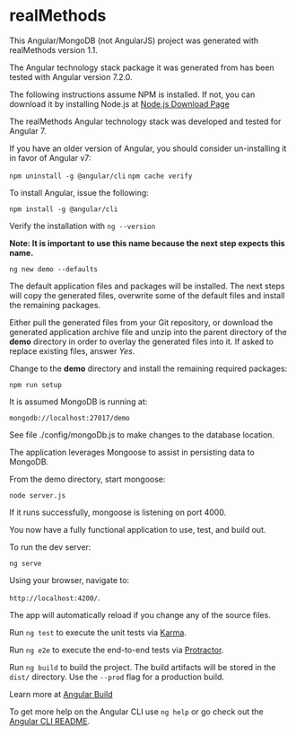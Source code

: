 # realMethods

This Angular/MongoDB (not AngularJS) project was generated with realMethods version 1.1.

The Angular technology stack package it was generated from has been tested with Angular version 7.2.0.


The following instructions assume NPM is installed.  If not, you can download it by installing Node.js at
[Node.js Download Page](https://nodejs.org/en/download/)


The realMethods Angular technology stack was developed and tested for Angular 7.

If you have an older version of Angular, you should consider un-installing it in favor of Angular v7:

`npm uninstall -g @angular/cli`
`npm cache verify`

To install Angular, issue the following:

`npm install -g @angular/cli`

Verify the installation with `ng --version`


**Note: It is important to use this name because the next step expects this name.**

`ng new demo --defaults`

The default application files and packages will be installed.  The next steps will copy the generated files, overwrite some of the default files and install 
the remaining packages.


Either pull the generated files from your Git repository, 
or download the generated application archive file and unzip into the parent directory of the **demo** directory
in order to overlay the generated files into it. If asked to replace existing files, answer _Yes_.


Change to the **demo** directory and install the remaining required packages:

`npm run setup`



It is assumed MongoDB is running at:

`mongodb://localhost:27017/demo`

See file ./config/mongoDb.js to make changes to the database location.


The application leverages Mongoose to assist in persisting data to MongoDB.

From the demo directory, start mongoose:

`node server.js`

If it runs successfully, mongoose is listening on port 4000.


You now have a fully functional application to use, test, and build out.

To run the dev server:

`ng serve`

Using your browser, navigate to: 

`http://localhost:4200/`. 

The app will automatically reload if you change any of the source files.


Run `ng test` to execute the unit tests via [Karma](https://karma-runner.github.io).


Run `ng e2e` to execute the end-to-end tests via [Protractor](http://www.protractortest.org/).


Run `ng build` to build the project. The build artifacts will be stored in the `dist/` directory. Use the `--prod` flag for a production build.

Learn more at [Angular Build](https://angular.io/cli/build/)


To get more help on the Angular CLI use `ng help` or go check out the [Angular CLI README](https://github.com/angular/angular-cli/blob/master/README.md).
